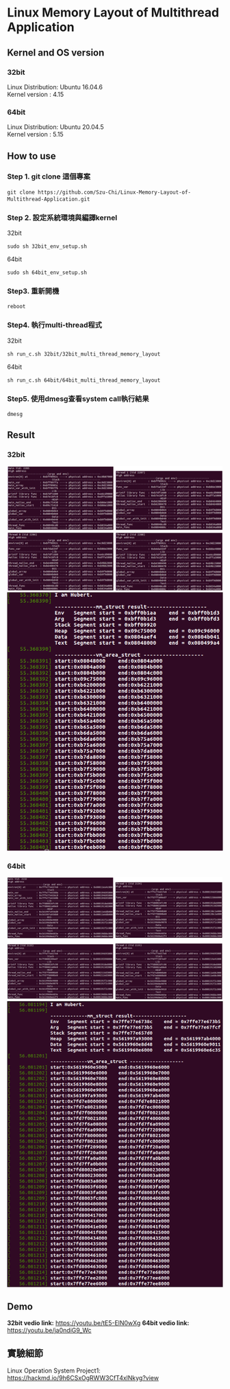 # Linux Memory Layout of Multithread Application
## Kernel and OS version
### 32bit
Linux Distribution: Ubuntu 16.04.6  
Kernel version    : 4.15
### 64bit
Linux Distribution: Ubuntu 20.04.5  
Kernel version    : 5.15

## How to use
### Step 1. git clone 這個專案
```
git clone https://github.com/Szu-Chi/Linux-Memory-Layout-of-Multithread-Application.git
```

### Step 2. 設定系統環境與編譯kernel  
32bit
```
sudo sh 32bit_env_setup.sh
```
64bit
```
sudo sh 64bit_env_setup.sh
```

### Step3. 重新開機
```
reboot
```

### Step4. 執行multi-thread程式
32bit
```
sh run_c.sh 32bit/32bit_multi_thread_memory_layout
```
64bit
```
sh run_c.sh 64bit/64bit_multi_thread_memory_layout
```
### Step5. 使用dmesg查看system call執行結果
```
dmesg
```

## Result
### 32bit
![image](result/32bit_result_1.png)  
![image](result/32bit_result_2.png)  

### 64bit
![image](result/64bit_result_1.png)  
![image](result/64bit_result_2.png)  


## Demo 
**32bit vedio link:** https://youtu.be/tE5-ElN0wXg
**64bit vedio link:** https://youtu.be/ja0ndiG9_Wc

## 實驗細節 
Linux Operation System Project1: https://hackmd.io/9h6CSxOgRWW3CfT4xlNkyg?view
